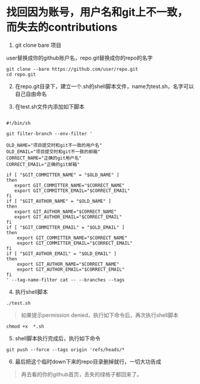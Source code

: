 # 找回因为账号，用户名和git上不一致，而失去的contributions

1. git clone bare 项目

user替换成你的github账户名，repo.git替换成你的repo的名字

```
git clone --bare https://github.com/user/repo.git
cd repo.git
```

2. 在repo.git目录下，建立一个.sh的shell脚本文件，name为test.sh，名字可以自己自由命名

3. 在test.sh文件内添加如下脚本

```

#!/bin/sh

git filter-branch --env-filter '

OLD_NAME="项目提交时和git不一致的用户名"
OLD_EMAIL="项目提交时和git不一致的邮箱"
CORRECT_NAME="正确的git用户名"
CORRECT_EMAIL="正确的git邮箱"

if [ "$GIT_COMMITTER_NAME" = "$OLD_NAME" ]
then
   export GIT_COMMITTER_NAME="$CORRECT_NAME"
   export GIT_COMMITTER_EMAIL="$CORRECT_EMAIL"
fi
if [ "$GIT_AUTHOR_NAME" = "$OLD_NAME" ]
then
   export GIT_AUTHOR_NAME="$CORRECT_NAME"
   export GIT_AUTHOR_EMAIL="$CORRECT_EMAIL"
fi
if [ "$GIT_COMMITTER_EMAIL" = "$OLD_EMAIL" ]
then
    export GIT_COMMITTER_NAME="$CORRECT_NAME"
    export GIT_COMMITTER_EMAIL="$CORRECT_EMAIL"
fi
if [ "$GIT_AUTHOR_EMAIL" = "$OLD_EMAIL" ]
then
    export GIT_AUTHOR_NAME="$CORRECT_NAME"
    export GIT_AUTHOR_EMAIL="$CORRECT_EMAIL"
fi
' --tag-name-filter cat -- --branches --tags

```
4. 执行shell脚本

```
./test.sh
```
> 如果提示permission denied，执行如下命令后，再次执行shell脚本
```
chmod +x  *.sh
```
5. shell脚本执行完成后，执行如下命令

```
git push --force --tags origin 'refs/heads/*
```

6. 最后把这个临时down下来的repo目录删掉就行，一切大功告成

>再去看的你的github首页，丢失的绿格子都回来了。
